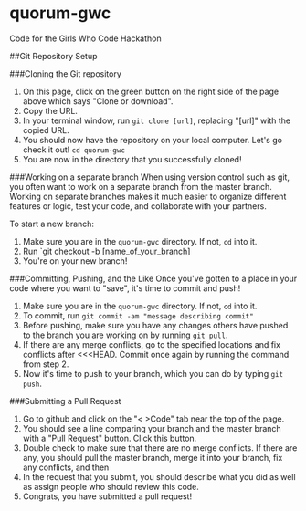 # quorum-gwc
Code for the Girls Who Code Hackathon

##Git Repository Setup

###Cloning the Git repository
1. On this page, click on the green button on the right side of the page above which says "Clone or download".
2. Copy the URL.
3. In your terminal window, run `git clone [url]`, replacing "[url]" with the copied URL.
4. You should now have the repository on your local computer. Let's go check it out! `cd quorum-gwc`
5. You are now in the directory that you successfully cloned!

###Working on a separate branch
When using version control such as git, you often want to work on a separate branch from the master branch. Working on separate branches makes it much easier to organize different features or logic, test your code, and collaborate with your partners. 

To start a new branch:
1. Make sure you are in the `quorum-gwc` directory. If not, `cd` into it.
2. Run `git checkout -b [name_of_your_branch]
3. You're on your new branch!

###Committing, Pushing, and the Like
Once you've gotten to a place in your code where you want to "save", it's time to commit and push!

1. Make sure you are in the `quorum-gwc` directory. If not, `cd` into it.
2. To commit, run `git commit -am "message describing commit"`
3. Before pushing, make sure you have any changes others have pushed to the branch you are working on by running `git pull`.
4. If there are any merge conflicts, go to the specified locations and fix conflicts after <<<HEAD. Commit once again by running the command from step 2. 
5. Now it's time to push to your branch, which you can do by typing `git push`. 

###Submitting a Pull Request
1. Go to github and click on the "< >Code" tab near the top of the page.
2. You should see a line comparing your branch and the master branch with a "Pull Request" button. Click this button.
3. Double check to make sure that there are no merge conflicts. If there are any, you should pull the master branch, merge it into your branch, fix any conflicts, and then 
4. In the request that you submit, you should describe what you did as well as assign people who should review this code.
5. Congrats, you have submitted a pull request!

